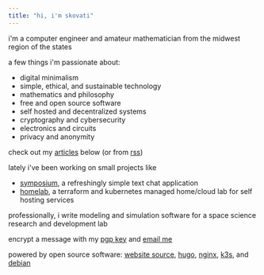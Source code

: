 ```yaml
---
title: "hi, i'm skovati"
---
```


i'm a computer engineer and amateur mathematician from the midwest region of the states

a few things i'm passionate about:
- digital minimalism
- simple, ethical, and sustainable technology
- mathematics and philosophy
- free and open source software
- self hosted and decentralized systems
- cryptography and cybersecurity
- electronics and circuits
- privacy and anonymity

check out my [articles](/articles) below (or from [rss](/articles/index.xml))

lately i've been working on small projects like
- [symposium](https://github.com/skovati/symposium), a refreshingly simple text chat application
- [homelab](https://github.com/lab-xyz/lab), a terraform and kubernetes managed home/cloud lab for self hosting services

professionally, i write modeling and simulation software for a space science research and development lab

encrypt a message with my [pgp key](/pgp) and [email me](mailto:mail@skovati.dev)

powered by open source software: [website source](https://github.com/skovati/website), [hugo](https://gohugo.io/), [nginx](https://nginx.org/en/), [k3s](https://k3s.io/), and [debian](https://www.debian.org/)
